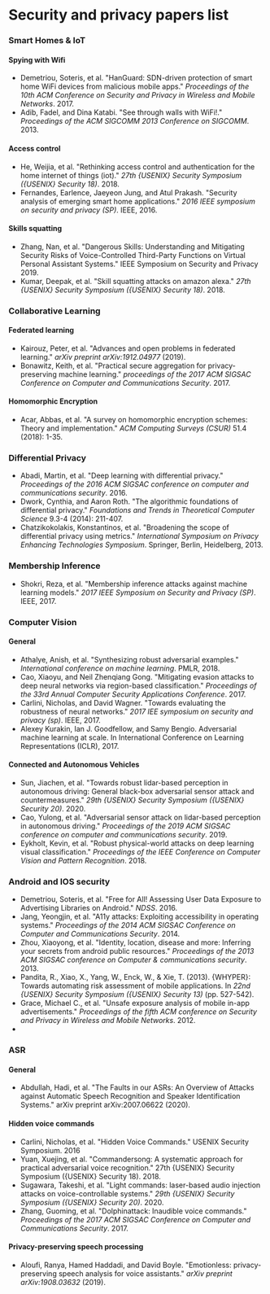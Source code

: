 # Security and privacy papers list 

### Smart Homes & IoT

#### Spying with Wifi
- Demetriou, Soteris, et al. "HanGuard: SDN-driven protection of smart home WiFi devices from malicious mobile apps." _Proceedings of the 10th ACM Conference on Security and Privacy in Wireless and Mobile Networks_. 2017.
- Adib, Fadel, and Dina Katabi. "See through walls with WiFi!." _Proceedings of the ACM SIGCOMM 2013 Conference on SIGCOMM_. 2013.


#### Access control
- He, Weijia, et al. "Rethinking access control and authentication for the home internet of things (iot)." _27th {USENIX} Security Symposium ({USENIX} Security 18)_. 2018.
- Fernandes, Earlence, Jaeyeon Jung, and Atul Prakash. "Security analysis of emerging smart home applications." _2016 IEEE symposium on security and privacy (SP)_. IEEE, 2016.

 #### Skills squatting 
 - Zhang, Nan, et al. "Dangerous Skills: Understanding and Mitigating Security Risks of Voice-Controlled Third-Party Functions on Virtual Personal Assistant Systems." IEEE Symposium on Security and Privacy 2019. 
- Kumar, Deepak, et al. "Skill squatting attacks on amazon alexa." _27th {USENIX} Security Symposium ({USENIX} Security 18)_. 2018.

### Collaborative Learning

#### Federated learning
- Kairouz, Peter, et al. "Advances and open problems in federated learning." _arXiv preprint arXiv:1912.04977_ (2019).
- Bonawitz, Keith, et al. "Practical secure aggregation for privacy-preserving machine learning." _proceedings of the 2017 ACM SIGSAC Conference on Computer and Communications Security_. 2017.

#### Homomorphic Encryption
- Acar, Abbas, et al. "A survey on homomorphic encryption schemes: Theory and implementation." _ACM Computing Surveys (CSUR)_ 51.4 (2018): 1-35.

### Differential Privacy
- Abadi, Martin, et al. "Deep learning with differential privacy." _Proceedings of the 2016 ACM SIGSAC conference on computer and communications security_. 2016.
- Dwork, Cynthia, and Aaron Roth. "The algorithmic foundations of differential privacy." _Foundations and Trends in Theoretical Computer Science_ 9.3-4 (2014): 211-407.
- Chatzikokolakis, Konstantinos, et al. "Broadening the scope of differential privacy using metrics." _International Symposium on Privacy Enhancing Technologies Symposium_. Springer, Berlin, Heidelberg, 2013.


### Membership Inference
- Shokri, Reza, et al. "Membership inference attacks against machine learning models." _2017 IEEE Symposium on Security and Privacy (SP)_. IEEE, 2017.

### Computer Vision
#### General
- Athalye, Anish, et al. "Synthesizing robust adversarial examples." _International conference on machine learning_. PMLR, 2018.
- Cao, Xiaoyu, and Neil Zhenqiang Gong. "Mitigating evasion attacks to deep neural networks via region-based classification." _Proceedings of the 33rd Annual Computer Security Applications Conference_. 2017.
- Carlini, Nicholas, and David Wagner. "Towards evaluating the robustness of neural networks." _2017 IEE symposium on security and privacy (sp)_. IEEE, 2017.
- Alexey Kurakin, Ian J. Goodfellow, and Samy Bengio. Adversarial machine learning at scale. In International Conference on Learning Representations (ICLR), 2017.

#### Connected and Autonomous Vehicles
- Sun, Jiachen, et al. "Towards robust lidar-based perception in autonomous driving: General black-box adversarial sensor attack and countermeasures." _29th {USENIX} Security Symposium ({USENIX} Security 20)_. 2020.
-  Cao, Yulong, et al. "Adversarial sensor attack on lidar-based perception in autonomous driving." _Proceedings of the 2019 ACM SIGSAC conference on computer and communications security_. 2019.
- Eykholt, Kevin, et al. "Robust physical-world attacks on deep learning visual classification." _Proceedings of the IEEE Conference on Computer Vision and Pattern Recognition_. 2018.

### Android and IOS security 
- Demetriou, Soteris, et al. "Free for All! Assessing User Data Exposure to Advertising Libraries on Android." _NDSS_. 2016.
- Jang, Yeongjin, et al. "A11y attacks: Exploiting accessibility in operating systems." _Proceedings of the 2014 ACM SIGSAC Conference on Computer and Communications Security_. 2014.
- Zhou, Xiaoyong, et al. "Identity, location, disease and more: Inferring your secrets from android public resources." _Proceedings of the 2013 ACM SIGSAC conference on Computer & communications security_. 2013.
- Pandita, R., Xiao, X., Yang, W., Enck, W., & Xie, T. (2013). {WHYPER}: Towards automating risk assessment of mobile applications. In _22nd {USENIX} Security Symposium ({USENIX} Security 13)_ (pp. 527-542).
- Grace, Michael C., et al. "Unsafe exposure analysis of mobile in-app advertisements." _Proceedings of the fifth ACM conference on Security and Privacy in Wireless and Mobile Networks_. 2012.
- 

### ASR 
#### General
- Abdullah, Hadi, et al. "The Faults in our ASRs: An Overview of Attacks against Automatic Speech Recognition and Speaker Identification Systems." arXiv preprint arXiv:2007.06622 (2020).

#### Hidden voice commands
- Carlini, Nicholas, et al. "Hidden Voice Commands." USENIX Security Symposium. 2016
- Yuan, Xuejing, et al. "Commandersong: A systematic approach for practical adversarial voice recognition." 27th {USENIX} Security Symposium ({USENIX} Security 18). 2018.
- Sugawara, Takeshi, et al. "Light commands: laser-based audio injection attacks on voice-controllable systems." _29th {USENIX} Security Symposium ({USENIX} Security 20)_. 2020.
- Zhang, Guoming, et al. "Dolphinattack: Inaudible voice commands." _Proceedings of the 2017 ACM SIGSAC Conference on Computer and Communications Security_. 2017.

#### Privacy-preserving speech processing
- Aloufi, Ranya, Hamed Haddadi, and David Boyle. "Emotionless: privacy-preserving speech analysis for voice assistants." _arXiv preprint arXiv:1908.03632_ (2019).
